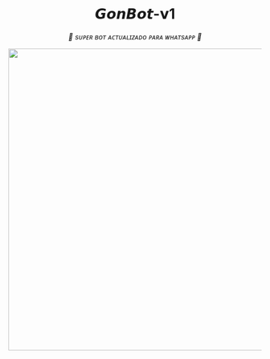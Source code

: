<h1 align="center">𝙂𝙤𝙣𝘽𝙤𝙩-𝘃1</h1>  

<p align="center"><i>🚀 sᴜᴘᴇʀ ʙᴏᴛ ᴀᴄᴛᴜᴀʟɪᴢᴀᴅᴏ ᴘᴀʀᴀ ᴡʜᴀᴛsᴀᴘᴘ 🚀</i></p>

<p align="center">
  <img src="https://files.catbox.moe/zgqzfy.jpg" width="600"/>
</p>

